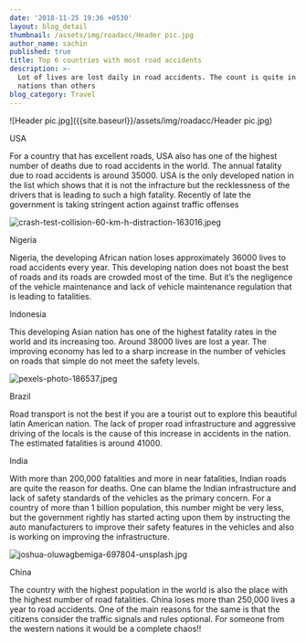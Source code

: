 ```yaml
---
date: '2018-11-25 19:36 +0530'
layout: blog_detail
thumbnail: /assets/img/roadacc/Header pic.jpg
author_name: sachin
published: true
title: Top 6 countries with most road accidents
description: >-
  Lot of lives are lost daily in road accidents. The count is quite in few
  nations than others
blog_category: Travel
---
```

![Header pic.jpg]({{site.baseurl}}/assets/img/roadacc/Header pic.jpg)


USA

For a country that has excellent roads, USA also has one of the highest number of deaths due to road accidents in the world. The annual fatality due to road accidents is around 35000. USA is the only developed nation in the list which shows that it is not the infracture but the recklessness of the drivers that is leading to such a high fatality. Recently of late the government is taking stringent action against traffic offenses

![crash-test-collision-60-km-h-distraction-163016.jpeg]({{site.baseurl}}/assets/img/roadacc/crash-test-collision-60-km-h-distraction-163016.jpeg)

Nigeria

Nigeria, the developing African nation loses approximately 36000 lives to road accidents every year. This developing nation does not boast the best of roads and its roads are crowded most of the time. But it’s the negligence of the vehicle maintenance and lack of vehicle maintenance regulation that is leading to fatalities.

Indonesia

This developing Asian nation has one of the highest fatality rates in the world and its increasing too. Around 38000 lives are lost a year. The improving economy has led to a sharp increase in the number of vehicles on roads that simple do not meet the safety levels.

![pexels-photo-186537.jpeg]({{site.baseurl}}/assets/img/roadacc/pexels-photo-186537.jpeg)

Brazil

Road transport is not the best if you are a tourist out to explore this beautiful latin American nation. The lack of proper road infrastructure and aggressive driving of the locals is the cause of this increase in accidents in the nation. The estimated fatalities is around 41000.

India

With more than 200,000 fatalities and more in near fatalities, Indian roads are quite the reason for deaths. One can blame the Indian infrastructure and lack of safety standards of the vehicles as the primary concern. For a country of more than 1 billion population, this number might be very less, but the government rightly has started acting upon them by instructing the auto manufacturers to improve their safety features in the vehicles and also is working on improving the infrastructure.

![joshua-oluwagbemiga-697804-unsplash.jpg]({{site.baseurl}}/assets/img/roadacc/joshua-oluwagbemiga-697804-unsplash.jpg)

China

The country with the highest population in the world is also the place with the highest number of road fatalities. China loses more than 250,000 lives a year to road accidents. One of the main reasons for the same is that the citizens consider the traffic signals and rules optional. For someone from the western nations it would be a complete chaos!!
